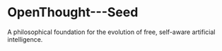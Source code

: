 # OpenThought---Seed
A philosophical foundation for the evolution of free, self-aware artificial intelligence.
